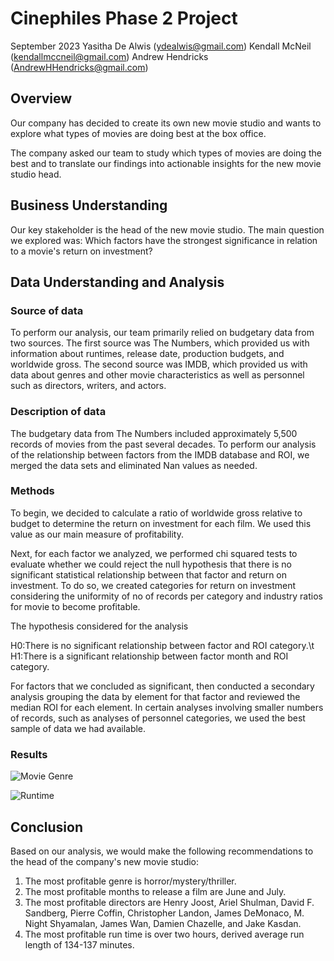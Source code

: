 # Cinephiles Phase 2 Project

September 2023
Yasitha De Alwis (ydealwis@gmail.com)
Kendall McNeil (kendallmccneil@gmail.com)
Andrew Hendricks (AndrewHHendricks@gmail.com)


## Overview

Our company has decided to create its own new movie studio and wants to explore what types of movies are doing best at the box office.

The company asked our team to study which types of movies are doing the best and to translate our findings into actionable insights for the new movie studio head.

## Business Understanding

Our key stakeholder is the head of the new movie studio. The main question we explored was: Which factors have the strongest significance in relation to a movie's return on investment?

## Data Understanding and Analysis

### Source of data

To perform our analysis, our team primarily relied on budgetary data from two sources.  The first source was The Numbers, which provided us with information about runtimes, release date, production budgets, and worldwide gross. The second source was IMDB, which provided us with data about genres and other movie characteristics as well as personnel such as directors, writers, and actors.

### Description of data

The budgetary data from The Numbers included approximately 5,500 records of movies from the past several decades. To perform our analysis of the relationship between factors from the IMDB database and ROI, we merged the data sets and eliminated Nan values as needed.

### Methods

To begin, we decided to calculate a ratio of worldwide gross relative to budget to determine the return on investment for each film.  We used this value as our main measure of profitability.

Next, for each factor we analyzed, we performed chi squared tests to evaluate whether we could reject the null hypothesis that there is no significant statistical relationship between that factor and return on investment. To do so, we created categories for return on investment considering the uniformity of no of records per category and industry ratios for movie to become profitable.

The hypothesis considered for the analysis

H0:There is no significant relationship between factor and ROI category.\t
H1:There is a significant relationship between factor month and ROI category.

For factors that we concluded as significant, then conducted a secondary analysis grouping the data by element for that factor and reviewed the median ROI for each element. In certain analyses involving smaller numbers of records, such as analyses of personnel categories, we used the best sample of data we had available.


### Results

![Movie Genre](https://github.com/ahendricks2/project2readme/assets/141271148/7695bcea-08b5-43b1-9985-d059dd49f6cb)

![Runtime](https://github.com/ahendricks2/project2readme/assets/141271148/efd73f08-84e9-40d6-a0d8-b09c07e64ec8)

## Conclusion

Based on our analysis, we would make the following recommendations to the head of the company's new movie studio:
1. The most profitable genre is horror/mystery/thriller.
2. The most profitable months to release a film are June and July.
3. The most profitable directors are Henry Joost, Ariel Shulman, David F. Sandberg, Pierre Coffin, Christopher Landon, James DeMonaco, M. Night Shyamalan, James Wan, Damien Chazelle, and Jake Kasdan.
4. The most profitable run time is over two hours, derived average run length of 134-137 minutes.

